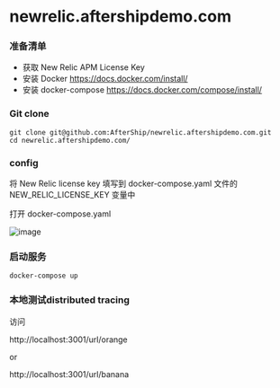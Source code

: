 # newrelic.aftershipdemo.com

### 准备清单

- 获取 New Relic APM License Key
- 安装 Docker https://docs.docker.com/install/ 
- 安装 docker-compose https://docs.docker.com/compose/install/



### Git clone
```
git clone git@github.com:AfterShip/newrelic.aftershipdemo.com.git
cd newrelic.aftershipdemo.com/
```

### config
将 New Relic license key 填写到 docker-compose.yaml 文件的 NEW_RELIC_LICENSE_KEY 变量中

打开 docker-compose.yaml

![image](https://user-images.githubusercontent.com/1013507/53281897-0d8ec700-376b-11e9-89b1-8f2c2d40fd21.png)




### 启动服务
```
docker-compose up
```


### 本地测试distributed tracing
访问

http://localhost:3001/url/orange

or

http://localhost:3001/url/banana
